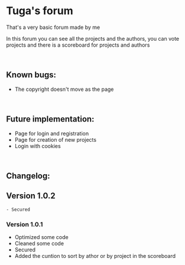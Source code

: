# Tuga's forum
That's a very basic forum made by me

In this forum you can see all the projects and the authors, you can vote projects and there is a scoreboard for projects and authors

<br>

## **Known bugs:**
  - The copyright doesn't move as the page

<br>
  
## **Future implementation:**
  - Page for login and registration
  - Page for creation of new projects
  - Login with cookies
  
<br>

## **Changelog:**

## **Version 1.0.2**
	- Secured

### **Version 1.0.1**
  - Optimized some code
  - Cleaned some code
  - Secured 
  - Added the cuntion to sort by athor or by project in the scoreboard
  